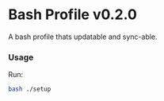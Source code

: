 # Bash Profile v0.2.0

A bash profile thats updatable and sync-able.

### Usage

Run: 
```bash
bash ./setup
```


